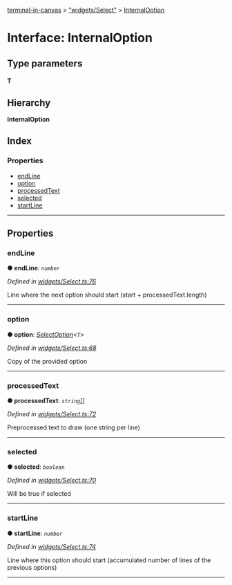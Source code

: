 [terminal-in-canvas](../README.md) > ["widgets/Select"](../modules/_widgets_select_.md) > [InternalOption](../interfaces/_widgets_select_.internaloption.md)

# Interface: InternalOption

## Type parameters
#### T 
## Hierarchy

**InternalOption**

## Index

### Properties

* [endLine](_widgets_select_.internaloption.md#endline)
* [option](_widgets_select_.internaloption.md#option)
* [processedText](_widgets_select_.internaloption.md#processedtext)
* [selected](_widgets_select_.internaloption.md#selected)
* [startLine](_widgets_select_.internaloption.md#startline)

---

## Properties

<a id="endline"></a>

###  endLine

**● endLine**: *`number`*

*Defined in [widgets/Select.ts:76](https://github.com/danikaze/terminal-in-canvas/blob/bacbdf6/src/widgets/Select.ts#L76)*

Line where the next option should start (start + processedText.length)

___
<a id="option"></a>

###  option

**● option**: *[SelectOption](_widgets_select_.selectoption.md)<`T`>*

*Defined in [widgets/Select.ts:68](https://github.com/danikaze/terminal-in-canvas/blob/bacbdf6/src/widgets/Select.ts#L68)*

Copy of the provided option

___
<a id="processedtext"></a>

###  processedText

**● processedText**: *`string`[]*

*Defined in [widgets/Select.ts:72](https://github.com/danikaze/terminal-in-canvas/blob/bacbdf6/src/widgets/Select.ts#L72)*

Preprocessed text to draw (one string per line)

___
<a id="selected"></a>

###  selected

**● selected**: *`boolean`*

*Defined in [widgets/Select.ts:70](https://github.com/danikaze/terminal-in-canvas/blob/bacbdf6/src/widgets/Select.ts#L70)*

Will be true if selected

___
<a id="startline"></a>

###  startLine

**● startLine**: *`number`*

*Defined in [widgets/Select.ts:74](https://github.com/danikaze/terminal-in-canvas/blob/bacbdf6/src/widgets/Select.ts#L74)*

Line where this option should start (accumulated number of lines of the previous options)

___

